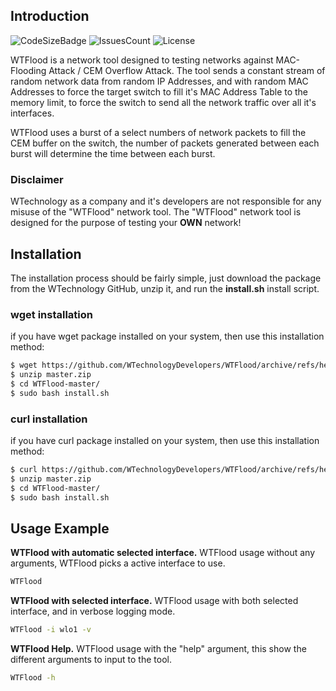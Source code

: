 ## Introduction
![CodeSizeBadge](https://img.shields.io/github/languages/code-size/WTechnologyDevelopers/WTFlood) ![IssuesCount](https://img.shields.io/github/issues/WTechnologyDevelopers/WTFlood) ![License](https://img.shields.io/github/license/WTechnologyDevelopers/WTFlood)

WTFlood is a network tool designed to testing networks against MAC-Flooding Attack / CEM Overflow Attack. The tool sends a constant
stream of random network data from random IP Addresses, and with random MAC Addresses to force the target switch to fill it's 
MAC Address Table to the memory limit, to force the switch to send all the network traffic over all it's interfaces.

WTFlood uses a burst of a select numbers of network packets to fill the CEM buffer on the switch, the number of packets generated
between each burst will determine the time between each burst.

### Disclaimer
WTechnology as a company and it's developers are not responsible for any misuse of the "WTFlood" network tool. The "WTFlood" network tool
is designed for the purpose of testing your **OWN** network!

## Installation
The installation process should be fairly simple, just download the package from the WTechnology GitHub, unzip it, and run the
**install.sh** install script.

### wget installation
if you have wget package installed on your system, then use this installation method:
```bash
$ wget https://github.com/WTechnologyDevelopers/WTFlood/archive/refs/heads/master.zip
$ unzip master.zip
$ cd WTFlood-master/
$ sudo bash install.sh
```

### curl installation
if you have curl package installed on your system, then use this installation method:
```bash
$ curl https://github.com/WTechnologyDevelopers/WTFlood/archive/refs/heads/master.zip
$ unzip master.zip
$ cd WTFlood-master/
$ sudo bash install.sh
```

## Usage Example
**WTFlood with automatic selected interface.**
WTFlood usage without any arguments, WTFlood picks a active interface to use.
```bash
WTFlood
```

**WTFlood with selected interface.**
WTFlood usage with both selected interface, and in verbose logging mode.
```bash
WTFlood -i wlo1 -v
```

**WTFlood Help.**
WTFlood usage with the "help" argument, this show the different arguments to input to the tool.
```bash
WTFlood -h
```
